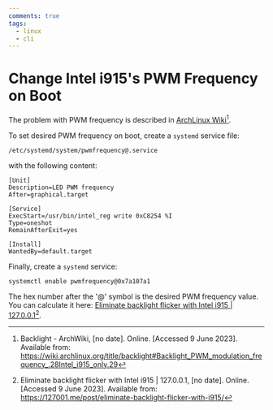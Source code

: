 ```yaml
---
comments: true
tags:
  - linux
  - cli
---
```


# Change Intel i915's PWM Frequency on Boot

The problem with PWM frequency is described in [ArchLinux
Wiki](https://wiki.archlinux.org/index.php/backlight#Backlight_PWM_modulation_frequency_.28Intel_i915_only.29)[^archlinux-wiki].

[^archlinux-wiki]: Backlight - ArchWiki, [no
    date]. Online. [Accessed 9 June 2023]. Available from:
    https://wiki.archlinux.org/title/backlight#Backlight_PWM_modulation_frequency_.28Intel_i915_only.29


To set desired PWM frequency on boot, create a `systemd` service file:

```
/etc/systemd/system/pwmfrequency@.service
```

with the following content:

```
[Unit]
Description=LED PWM frequency
After=graphical.target

[Service]
ExecStart=/usr/bin/intel_reg write 0xC8254 %I
Type=oneshot
RemainAfterExit=yes

[Install]
WantedBy=default.target
```

Finally, create a `systemd` service:

```
systemctl enable pwmfrequency@0x7a107a1
```

The hex number after the '@' symbol is the desired PWM frequency value. You can
calculate it here: [Eliminate backlight flicker with Intel i915 |
127.0.0.1](https://127001.me/post/eliminate-backlight-flicker-with-i915/)[^1].

[^1]: Eliminate backlight flicker with Intel i915 | 127.0.0.1, [no
    date]. Online. [Accessed 9 June 2023]. Available from:
    https://127001.me/post/eliminate-backlight-flicker-with-i915/
